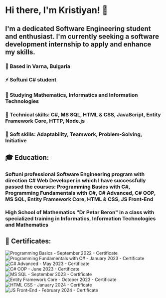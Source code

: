 # Hi there, I'm Kristiyan! 👋
## I'm a dedicated Software Engineering student and enthusiast. I'm currently seeking a software development internship to apply and enhance my skills.
### 🌱 Based in Varna, Bulgaria
### ⚡ Softuni C# student
### 🔭 Studying Mathematics, Informatics and Information Technologies
### 🔧 Technical skills: C#, MS SQL, HTML & CSS, JavaScript, Entity Framework Core, HTTP, Node.js
### 🔧 Soft skills: Adaptability, Teamwork, Problem-Solving, Initiative
## 🎓 Education: 
### Softuni professional Software Engineering program with direction C# Web Developer in which I have successfully passed the courses: Programming Basics with C#, Programming Fundamentals with C#, C# Advanced, C# OOP, MS SQL, Entity Framework Core, HTML & CSS, JS Front-End
### High School of Mathematics "Dr Petar Beron" in a class with specialized training in Informatics, Information Technologies and Mathematics
## 📜 Certificates: 
![Programming Basics - September 2022 - Certificate](https://github.com/kris0504/kris0504/assets/133402897/412253f2-557b-4d37-9669-c423c9547df0)
![Programming Fundamentals with C# - January 2023 - Certificate](https://github.com/kris0504/kris0504/assets/133402897/66988464-c9ae-47f6-8b1e-7c145fc9c7fb)
![C# Advanced - May 2023 - Certificate](https://github.com/kris0504/kris0504/assets/133402897/4dbc9e78-556b-4b70-b8c0-83e5a3a28373)
![C# OOP - June 2023 - Certificate](https://github.com/kris0504/kris0504/assets/133402897/e1032cc0-2c21-4f13-bed8-cc8890d7b9f9)
![MS SQL - September 2023 - Certificate](https://github.com/kris0504/kris0504/assets/133402897/6c6e8fed-f5f7-4d6c-bedd-e262542c4723)
![Entity Framework Core - October 2023 - Certificate](https://github.com/kris0504/kris0504/assets/133402897/7c7646a9-95f0-470c-ba9e-e8083b06c9bc)
![HTML   CSS - January 2024 - Certificate](https://github.com/kris0504/kris0504/assets/133402897/204a469a-ba3e-479a-bfbc-5130ec8ddb87)
![JS Front-End - February 2024 - Certificate](https://github.com/kris0504/kris0504/assets/133402897/a44defa4-af61-4790-a205-6432fe26acfc)



<!--
**kris0504/kris0504** is a ✨ _special_ ✨ repository because its `README.md` (this file) appears on your GitHub profile.

Here are some ideas to get you started:

- 🔭 I’m currently working on ...
- 🌱 I’m currently learning ...
- 👯 I’m looking to collaborate on ...
- 🤔 I’m looking for help with ...
- 💬 Ask me about ...
- 📫 How to reach me: ...
- 😄 Pronouns: ...
- ⚡ Fun fact: ...
-->
